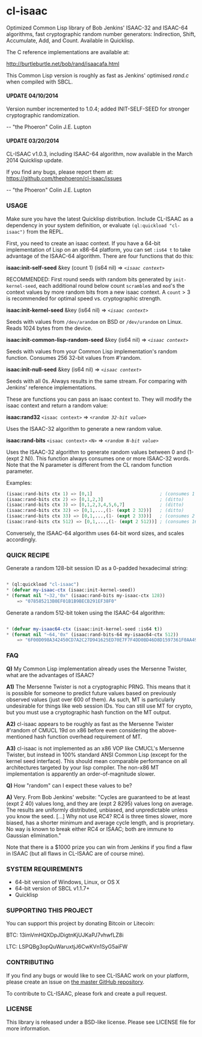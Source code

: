 # cl-isaac

Optimized Common Lisp library of Bob Jenkins' ISAAC-32 and ISAAC-64 algorithms, fast cryptographic random number generators: Indirection, Shift, Accumulate, Add, and Count. Available in Quicklisp.

The C reference implementations are available at:

http://burtleburtle.net/bob/rand/isaacafa.html

This Common Lisp version is roughly as fast as Jenkins' optimised *rand.c* when compiled with SBCL.

#### UPDATE 04/10/2014

Version number incremented to 1.0.4; added INIT-SELF-SEED for stronger cryptographic randomization.

-- "the Phoeron" Colin J.E. Lupton

#### UPDATE 03/20/2014

CL-ISAAC v1.0.3, including ISAAC-64 algorithm, now available in the March 2014 Quicklisp update.

If you find any bugs, please report them at: https://github.com/thephoeron/cl-isaac/issues

-- "the Phoeron" Colin J.E. Lupton

### USAGE

Make sure you have the latest Quicklisp distribution. Include CL-ISAAC as a dependency in your system definition, or evaluate `(ql:quickload "cl-isaac")` from the REPL.

First, you need to create an isaac context.  If you have a 64-bit implementation of Lisp on an x86-64 platform, you can set `:is64 t` to take advantage of the ISAAC-64 algorithm. There are four functions that do this:

**isaac:init-self-seed** &key (count 1) (is64 nil) => *`<isaac context>`*

RECOMMENDED: First round seeds with random bits generated by `init-kernel-seed`, each additional round below count `scramble`s and `mod`'s the context values by more random bits from a new isaac context.  A `count` > 3 is recommended for optimal speed vs. cryptographic strength.

**isaac:init-kernel-seed** &key (is64 nil) => *`<isaac context>`*

Seeds with values from `/dev/arandom` on BSD or `/dev/urandom` on Linux. Reads 1024 bytes from the device.

**isaac:init-common-lisp-random-seed** &key (is64 nil) => *`<isaac context>`*

Seeds with values from your Common Lisp implementation's random function. Consumes 256 32-bit values from #'random.

**isaac:init-null-seed** &key (is64 nil) => *`<isaac context>`*

Seeds with all 0s. Always results in the same stream. For comparing with Jenkins' reference implementations.

These are functions you can pass an isaac context to. They will modify the isaac context and return a random value:

**isaac:rand32** `<isaac context>` => *`<random 32-bit value>`*

Uses the ISAAC-32 algorithm to generate a new random value.

**isaac:rand-bits** `<isaac context>` `<N>` => *`<random N-bit value>`*

Uses the ISAAC-32 algorithm to generate random values between 0 and (1- (expt 2 N)). This function always consumes one or more ISAAC-32 words. Note that the N parameter is different from the CL random function parameter.

Examples:

```lisp
(isaac:rand-bits ctx 1) => [0,1]                         ; (consumes 1 ISAAC-32 word)
(isaac:rand-bits ctx 2) => [0,1,2,3]                     ; (ditto)
(isaac:rand-bits ctx 3) => [0,1,2,3,4,5,6,7]             ; (ditto)
(isaac:rand-bits ctx 32) => [0,1,...,(1- (expt 2 32))]   ; (ditto)
(isaac:rand-bits ctx 33) => [0,1,...,(1- (expt 2 33))]   ; (consumes 2 words)
(isaac:rand-bits ctx 512) => [0,1,...,(1- (expt 2 512))] ; (consumes 16 words)
```

Conversely, the ISAAC-64 algorithm uses 64-bit word sizes, and scales accordingly.

### QUICK RECIPE

Generate a random 128-bit session ID as a 0-padded hexadecimal string:

```lisp

* (ql:quickload "cl-isaac")
* (defvar my-isaac-ctx (isaac:init-kernel-seed))
* (format nil "~32,'0x" (isaac:rand-bits my-isaac-ctx 128))
    => "078585213B0EF01B1B9BECB291EF38F0"
```

Generate a random 512-bit token using the ISAAC-64 algorithm:

```lisp

* (defvar my-isaac64-ctx (isaac:init-kernel-seed :is64 t))
* (format nil "~64,'0x" (isaac:rand-bits-64 my-isaac64-ctx 512))
    => "6F00D098A342450CD7A2C27D941625ED70E7F7F4DD0BD46D8D1597361F0AA49180728D9BA062A14E6795F579D5B04B01F92310F18921A7397C57CF09012E104F"
```

### FAQ

**Q)** My Common Lisp implementation already uses the Mersenne Twister, what are the advantages of ISAAC?

**A1)** The Mersenne Twister is not a cryptographic PRNG. This means that it is possible for someone to predict future values based on previously observed values (just over 600 of them). As such, MT is particularly undesirable for things like web session IDs. You can still use MT for crypto, but you must use a cryptographic hash function on the MT output.

**A2)** cl-isaac appears to be roughly as fast as the Mersenne Twister #'random of CMUCL 19d on x86 before even considering the above-mentioned hash function overhead requirement of MT.

**A3)** cl-isaac is not implemented as an x86 VOP like CMUCL's Mersenne Twister, but instead in 100% standard ANSI Common Lisp (except for the kernel seed interface). This should mean comparable performance on all architectures targeted by your lisp compiler. The non-x86 MT implementation is apparently an order-of-magnitude slower.

**Q)** How "random" can I expect these values to be?

**A)** Very. From Bob Jenkins' website: "Cycles are guaranteed to be at least (expt 2 40) values long, and they are (expt 2 8295) values long on average. The results are uniformly distributed, unbiased, and unpredictable unless you know the seed. [...] Why not use RC4? RC4 is three times slower, more biased, has a shorter minimum and average cycle length, and is proprietary. No way is known to break either RC4 or ISAAC; both are immune to Gaussian elimination."

Note that there is a $1000 prize you can win from Jenkins if you find a flaw in ISAAC (but all flaws in CL-ISAAC are of course mine).

### SYSTEM REQUIREMENTS

* 64-bit version of Windows, Linux, or OS X
* 64-bit version of SBCL v1.1.7+
* Quicklisp

### SUPPORTING THIS PROJECT

You can support this project by donating Bitcoin or Litecoin:

BTC: 13imVmHQXDpJDigtnKjUJKaPJ7vhwfLZ8i

LTC: LSPQBg3opQuWaruxtjJ6CwKVn1SyG5aiFW

### CONTRIBUTING

If you find any bugs or would like to see CL-ISAAC work on your platform, please create an issue on [the master GitHub repository](https://github.com/thephoeron/cl-isaac).

To contribute to CL-ISAAC, please fork and create a pull request.

### LICENSE

This library is released under a BSD-like license.  Please see LICENSE file for more information.
